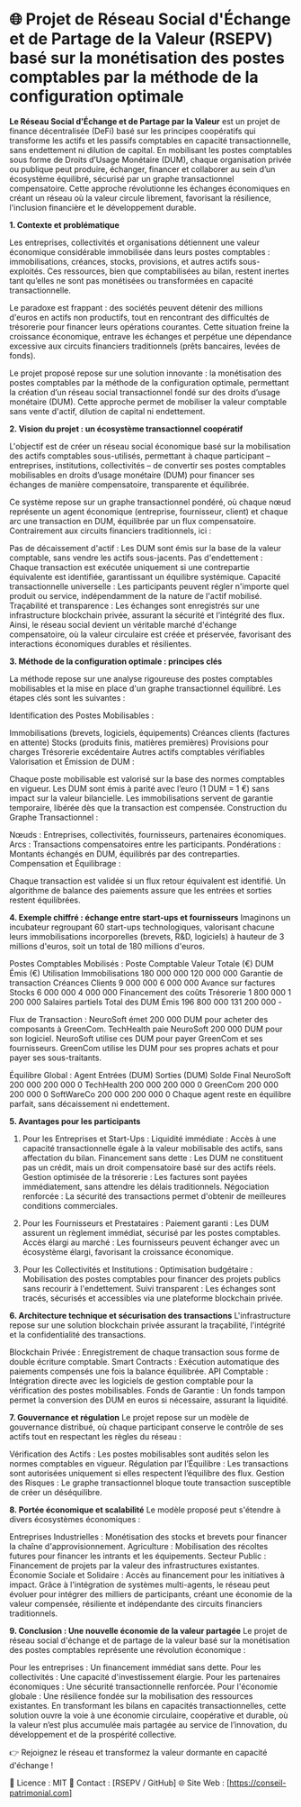 # 🌐 Projet de Réseau Social d'Échange et de Partage de la Valeur (RSEPV) basé sur la monétisation des postes comptables par la méthode de la configuration optimale

**Le Réseau Social d'Échange et de Partage par la Valeur** est un projet de finance décentralisée (DeFi) basé sur les principes coopératifs qui transforme les actifs et les passifs comptables en capacité transactionnelle, sans endettement ni dilution de capital. En mobilisant les postes comptables sous forme de Droits d’Usage Monétaire (DUM), chaque organisation privée ou publique peut produire, échanger, financer et collaborer au sein d’un écosystème équilibré, sécurisé par un graphe transactionnel compensatoire. Cette approche révolutionne les échanges économiques en créant un réseau où la valeur circule librement, favorisant la résilience, l'inclusion financière et le développement durable.

**1. Contexte et problématique**

Les entreprises, collectivités et organisations détiennent une valeur économique considérable immobilisée dans leurs postes comptables : immobilisations, créances, stocks, provisions, et autres actifs sous-exploités. Ces ressources, bien que comptabilisées au bilan, restent inertes tant qu’elles ne sont pas monétisées ou transformées en capacité transactionnelle.

Le paradoxe est frappant : des sociétés peuvent détenir des millions d'euros en actifs non productifs, tout en rencontrant des difficultés de trésorerie pour financer leurs opérations courantes. Cette situation freine la croissance économique, entrave les échanges et perpétue une dépendance excessive aux circuits financiers traditionnels (prêts bancaires, levées de fonds).

Le projet proposé repose sur une solution innovante : la monétisation des postes comptables par la méthode de la configuration optimale, permettant la création d’un réseau social transactionnel fondé sur des droits d’usage monétaire (DUM). Cette approche permet de mobiliser la valeur comptable sans vente d'actif, dilution de capital ni endettement.

**2. Vision du projet : un écosystème transactionnel coopératif**

L'objectif est de créer un réseau social économique basé sur la mobilisation des actifs comptables sous-utilisés, permettant à chaque participant – entreprises, institutions, collectivités – de convertir ses postes comptables mobilisables en droits d’usage monétaire (DUM) pour financer ses échanges de manière compensatoire, transparente et équilibrée.

Ce système repose sur un graphe transactionnel pondéré, où chaque nœud représente un agent économique (entreprise, fournisseur, client) et chaque arc une transaction en DUM, équilibrée par un flux compensatoire. Contrairement aux circuits financiers traditionnels, ici :

Pas de décaissement d'actif : Les DUM sont émis sur la base de la valeur comptable, sans vendre les actifs sous-jacents.
Pas d'endettement : Chaque transaction est exécutée uniquement si une contrepartie équivalente est identifiée, garantissant un équilibre systémique.
Capacité transactionnelle universelle : Les participants peuvent régler n'importe quel produit ou service, indépendamment de la nature de l'actif mobilisé.
Traçabilité et transparence : Les échanges sont enregistrés sur une infrastructure blockchain privée, assurant la sécurité et l’intégrité des flux.
Ainsi, le réseau social devient un véritable marché d'échange compensatoire, où la valeur circulaire est créée et préservée, favorisant des interactions économiques durables et résilientes.

**3. Méthode de la configuration optimale : principes clés**

La méthode repose sur une analyse rigoureuse des postes comptables mobilisables et la mise en place d'un graphe transactionnel équilibré. Les étapes clés sont les suivantes :

Identification des Postes Mobilisables :

Immobilisations (brevets, logiciels, équipements)
Créances clients (factures en attente)
Stocks (produits finis, matières premières)
Provisions pour charges
Trésorerie excédentaire
Autres actifs comptables vérifiables
Valorisation et Émission de DUM :

Chaque poste mobilisable est valorisé sur la base des normes comptables en vigueur.
Les DUM sont émis à parité avec l’euro (1 DUM = 1 €) sans impact sur la valeur bilancielle.
Les immobilisations servent de garantie temporaire, libérée dès que la transaction est compensée.
Construction du Graphe Transactionnel :

Nœuds : Entreprises, collectivités, fournisseurs, partenaires économiques.
Arcs : Transactions compensatoires entre les participants.
Pondérations : Montants échangés en DUM, équilibrés par des contreparties.
Compensation et Équilibrage :

Chaque transaction est validée si un flux retour équivalent est identifié.
Un algorithme de balance des paiements assure que les entrées et sorties restent équilibrées.

**4. Exemple chiffré : échange entre start-ups et fournisseurs**
Imaginons un incubateur regroupant 60 start-ups technologiques, valorisant chacune leurs immobilisations incorporelles (brevets, R&D, logiciels) à hauteur de 3 millions d'euros, soit un total de 180 millions d'euros.

Postes Comptables Mobilisés :
Poste Comptable	      Valeur Totale (€)	DUM Émis (€)	Utilisation
Immobilisations	      180 000 000	      120 000 000	  Garantie de transaction
Créances Clients	      9 000 000       	6 000 000  	Avance sur factures
Stocks	                6 000 000       	4 000 000 	Financement des coûts
Trésorerie            	1 800 000	        1 200 000 	Salaires partiels
Total des DUM Émis	  196 800 000     	131 200 000	-

Flux de Transaction :
NeuroSoft émet 200 000 DUM pour acheter des composants à GreenCom.
TechHealth paie NeuroSoft 200 000 DUM pour son logiciel.
NeuroSoft utilise ces DUM pour payer GreenCom et ses fournisseurs.
GreenCom utilise les DUM pour ses propres achats et pour payer ses sous-traitants.

Équilibre Global :
Agent	        Entrées (DUM)	Sorties (DUM)	Solde Final
NeuroSoft	    200 000	      200 000	      0
TechHealth  	200 000	      200 000	      0
GreenCom	    200 000	      200 000	      0
SoftWareCo   	200 000	      200 000	      0
Chaque agent reste en équilibre parfait, sans décaissement ni endettement.

**5. Avantages pour les participants**

1. Pour les Entreprises et Start-Ups :
Liquidité immédiate : Accès à une capacité transactionnelle égale à la valeur mobilisable des actifs, sans affectation du bilan.
Financement sans dette : Les DUM ne constituent pas un crédit, mais un droit compensatoire basé sur des actifs réels.
Gestion optimisée de la trésorerie : Les factures sont payées immédiatement, sans attendre les délais traditionnels.
Négociation renforcée : La sécurité des transactions permet d'obtenir de meilleures conditions commerciales.

2. Pour les Fournisseurs et Prestataires :
Paiement garanti : Les DUM assurent un règlement immédiat, sécurisé par les postes comptables.
Accès élargi au marché : Les fournisseurs peuvent échanger avec un écosystème élargi, favorisant la croissance économique.

3. Pour les Collectivités et Institutions :
Optimisation budgétaire : Mobilisation des postes comptables pour financer des projets publics sans recourir à l'endettement.
Suivi transparent : Les échanges sont tracés, sécurisés et accessibles via une plateforme blockchain privée.

**6. Architecture technique et sécurisation des transactions**
L'infrastructure repose sur une solution blockchain privée assurant la traçabilité, l'intégrité et la confidentialité des transactions.

Blockchain Privée : Enregistrement de chaque transaction sous forme de double écriture comptable.
Smart Contracts : Exécution automatique des paiements compensés une fois la balance équilibrée.
API Comptable : Intégration directe avec les logiciels de gestion comptable pour la vérification des postes mobilisables.
Fonds de Garantie : Un fonds tampon permet la conversion des DUM en euros si nécessaire, assurant la liquidité.

**7. Gouvernance et régulation**
Le projet repose sur un modèle de gouvernance distribué, où chaque participant conserve le contrôle de ses actifs tout en respectant les règles du réseau :

Vérification des Actifs : Les postes mobilisables sont audités selon les normes comptables en vigueur.
Régulation par l’Équilibre : Les transactions sont autorisées uniquement si elles respectent l’équilibre des flux.
Gestion des Risques : Le graphe transactionnel bloque toute transaction susceptible de créer un déséquilibre.

**8. Portée économique et scalabilité**
Le modèle proposé peut s'étendre à divers écosystèmes économiques :

Entreprises Industrielles : Monétisation des stocks et brevets pour financer la chaîne d'approvisionnement.
Agriculture : Mobilisation des récoltes futures pour financer les intrants et les équipements.
Secteur Public : Financement de projets par la valeur des infrastructures existantes.
Économie Sociale et Solidaire : Accès au financement pour les initiatives à impact.
Grâce à l'intégration de systèmes multi-agents, le réseau peut évoluer pour intégrer des milliers de participants, créant une économie de la valeur compensée, résiliente et indépendante des circuits financiers traditionnels.

**9. Conclusion : Une nouvelle économie de la valeur partagée**
Le projet de réseau social d'échange et de partage de la valeur basé sur la monétisation des postes comptables représente une révolution économique :

Pour les entreprises : Un financement immédiat sans dette.
Pour les collectivités : Une capacité d'investissement élargie.
Pour les partenaires économiques : Une sécurité transactionnelle renforcée.
Pour l'économie globale : Une résilience fondée sur la mobilisation des ressources existantes.
En transformant les bilans en capacités transactionnelles, cette solution ouvre la voie à une économie circulaire, coopérative et durable, où la valeur n’est plus accumulée mais partagée au service de l’innovation, du développement et de la prospérité collective.

👉 Rejoignez le réseau et transformez la valeur dormante en capacité d'échange !

📄 Licence : MIT
💬 Contact : [RSEPV / GitHub]
🌐 Site Web : [https://conseil-patrimonial.com]

